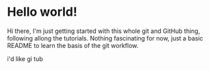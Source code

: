 # Hello world!

Hi there, I'm just getting started with this whole git and GitHub thing, following allong the tutorials. Nothing fascinating for now, just a basic README to learn the basis of the git workflow.

i'd like gi tub

